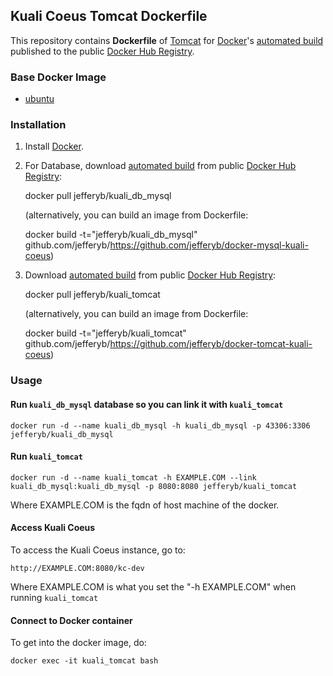 ## Kuali Coeus Tomcat Dockerfile

This repository contains **Dockerfile** of [Tomcat](http://tomcat.apache.org/) for [Docker](https://www.docker.com/)'s [automated build](https://registry.hub.docker.com/u/jefferyb/kuali_tomcat/) published to the public [Docker Hub Registry](https://registry.hub.docker.com/).

### Base Docker Image

* [ubuntu](https://registry.hub.docker.com/_/ubuntu)

### Installation

1) Install [Docker](https://www.docker.com/).

2) For Database, download [automated build](https://registry.hub.docker.com/u/jefferyb/kuali_db_mysql/) from public [Docker Hub Registry](https://registry.hub.docker.com/): 

    docker pull jefferyb/kuali_db_mysql

   (alternatively, you can build an image from Dockerfile: 

    docker build -t="jefferyb/kuali_db_mysql" github.com/jefferyb/https://github.com/jefferyb/docker-mysql-kuali-coeus)

3) Download [automated build](https://registry.hub.docker.com/u/jefferyb/kuali_tomcat/) from public [Docker Hub Registry](https://registry.hub.docker.com/): 

    docker pull jefferyb/kuali_tomcat

   (alternatively, you can build an image from Dockerfile: 

    docker build -t="jefferyb/kuali_tomcat" github.com/jefferyb/https://github.com/jefferyb/docker-tomcat-kuali-coeus)


### Usage

#### Run `kuali_db_mysql` database so you can link it with `kuali_tomcat`

    docker run -d --name kuali_db_mysql -h kuali_db_mysql -p 43306:3306 jefferyb/kuali_db_mysql

#### Run `kuali_tomcat`

    docker run -d --name kuali_tomcat -h EXAMPLE.COM --link kuali_db_mysql:kuali_db_mysql -p 8080:8080 jefferyb/kuali_tomcat

Where EXAMPLE.COM is the fqdn of host machine of the docker.

#### Access Kuali Coeus

To access the Kuali Coeus instance, go to:

    http://EXAMPLE.COM:8080/kc-dev

Where EXAMPLE.COM is what you set the "-h EXAMPLE.COM" when running `kuali_tomcat`

#### Connect to Docker container

To get into the docker image, do:

    docker exec -it kuali_tomcat bash

